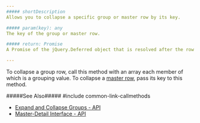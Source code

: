 ```yaml
---
##### shortDescription
Allows you to collapse a specific group or master row by its key.

##### param(key): any
The key of the group or master row.

##### return: Promise
A Promise of the jQuery.Deferred object that is resolved after the row is collapsed.

---
```

To collapse a group row, call this method with an array each member of which is a grouping value. To collapse a [master row](/api-reference/10%20UI%20Widgets/dxDataGrid/1%20Configuration/masterDetail '/Documentation/ApiReference/UI_Widgets/dxDataGrid/Configuration/masterDetail/'), pass its key to this method.

#####See Also#####
#include common-link-callmethods
- [Expand and Collapse Groups - API](/concepts/05%20Widgets/DataGrid/45%20Grouping/20%20API/20%20Expand%20and%20Collapse%20Groups.md '/Documentation/Guide/Widgets/DataGrid/Grouping/#API/Expand_and_Collapse_Groups')
- [Master-Detail Interface - API](/concepts/05%20Widgets/DataGrid/60%20Master-Detail%20Interface/20%20API.md '/Documentation/Guide/Widgets/DataGrid/Master-Detail_Interface/#API')
